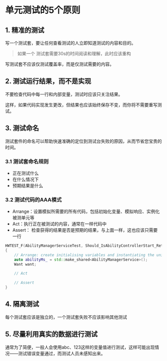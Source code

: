 # 单元测试的5个原则

## 1. 精准的测试

写一个测试套，要让任何查看测试的人立即知道测试的内容和目的。

> 如果一个 测试套需要30s的时间阅读和理解，此时应该重构

写测试套不应该仅测试覆盖率，而是仅测试需要的内容。

## 2. 测试运行结果，而不是实现

不要检查代码中每一行和内部变量，测试时应该只关注结果。

这样，如果代码实现发生更改，但结果也应该始终保存不变，而你将不需要重写测试。



## 3. 测试命名

测试套件的命名可以帮助快速准确的定位到测试台失败的原因，从而节省您宝贵的时间。

### 3.1 测试套命名规则

- 正在测试什么
- 在什么情况下
- 预期结果是什么

### 3.2 测试代码的AAA模式

- Arrange：设置模拟所需要的所有代码，包括初始化变量、模拟响应、实例化被测单元等
- Act：执行正在被测试的内容，通常在一样代码中
- Assert： 检查获得的结果是否是预期的结果，与上面一样，这也应该只需要一行

```c++
HWTEST_F(AbilityManagerServiceTest, Should_IsAbilityControllerStart_Return_True_Without_Permission, TestSize.Level1)
{
    // Arrange: create initialising variables and instantiating the unit.
    auto abilityMs_ = std::make_shared<AbilityManagerService>();
    Want want;
    
    // Act
    
    // Assert
}
```

## 4. 隔离测试

每个测试套应该是独立的，一个测试套失败不应该影响其他测试



## 5. 尽量利用真实的数据进行测试

通常为了简便，一般人会使用abc、123这样的变量值进行测试，这样可能出现情况——测试错误变量通过，而测试人员未感知出来。